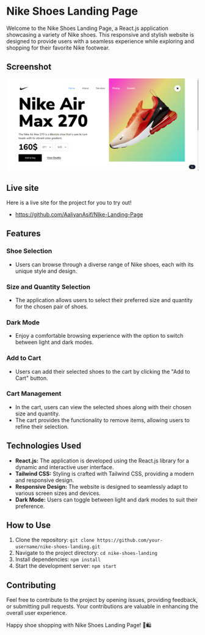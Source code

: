 # Nike Shoes Landing Page

Welcome to the Nike Shoes Landing Page, a React.js application showcasing a variety of Nike shoes. This responsive and stylish website is designed to provide users with a seamless experience while exploring and shopping for their favorite Nike footwear.

## Screenshot

![screenshot](/public/ss.png)

## Live site

Here is a live site for the project for you to try out!

- https://github.com/AaliyanAsif/NIke-Landing-Page

## Features

### Shoe Selection

- Users can browse through a diverse range of Nike shoes, each with its unique style and design.

### Size and Quantity Selection

- The application allows users to select their preferred size and quantity for the chosen pair of shoes.

### Dark Mode

- Enjoy a comfortable browsing experience with the option to switch between light and dark modes.

### Add to Cart

- Users can add their selected shoes to the cart by clicking the "Add to Cart" button.

### Cart Management

- In the cart, users can view the selected shoes along with their chosen size and quantity.
- The cart provides the functionality to remove items, allowing users to refine their selection.

## Technologies Used

- **React.js:** The application is developed using the React.js library for a dynamic and interactive user interface.
- **Tailwind CSS:** Styling is crafted with Tailwind CSS, providing a modern and responsive design.
- **Responsive Design:** The website is designed to seamlessly adapt to various screen sizes and devices.
- **Dark Mode:** Users can toggle between light and dark modes to suit their preference.

## How to Use

1. Clone the repository: `git clone https://github.com/your-username/nike-shoes-landing.git`
2. Navigate to the project directory: `cd nike-shoes-landing`
3. Install dependencies: `npm install`
4. Start the development server: `npm start`

## Contributing

Feel free to contribute to the project by opening issues, providing feedback, or submitting pull requests. Your contributions are valuable in enhancing the overall user experience.

Happy shoe shopping with Nike Shoes Landing Page! 👟🛍️
